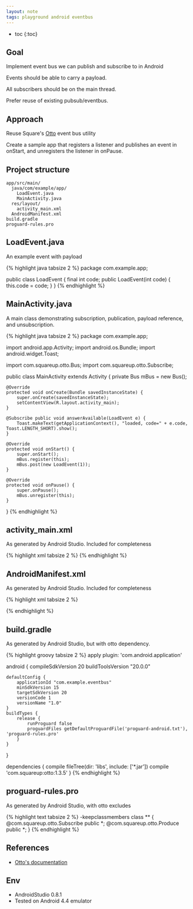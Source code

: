 ```yaml
---
layout: note
tags: playground android eventbus
---
```



* toc
{:toc}


## Goal

Implement event bus we can publish and subscribe to in Android

Events should be able to carry a payload.

All subscribers should be on the main thread.

Prefer reuse of existing pubsub/eventbus.


## Approach

Reuse Square's [Otto](http://square.github.io/otto/) event bus utility

Create a sample app that registers a listener and publishes an event in onStart, and unregisters the listener in onPause.


## Project structure

    app/src/main/
      java/com/example/app/
        LoadEvent.java
        MainActivity.java
      res/layout/
        activity_main.xml
      AndroidManifest.xml
    build.gradle
    proguard-rules.pro


## LoadEvent.java

An example event with payload

{% highlight java tabsize 2 %}
package com.example.app;

public class LoadEvent {
    final int code;
    public LoadEvent(int code) {
        this.code = code;
    }
}
{% endhighlight %}


## MainActivity.java

A main class demonstrating subscription, publication, payload reference, and unsubscription.

{% highlight java tabsize 2 %}
package com.example.app;

import android.app.Activity;
import android.os.Bundle;
import android.widget.Toast;

import com.squareup.otto.Bus;
import com.squareup.otto.Subscribe;


public class MainActivity extends Activity {
    private Bus mBus = new Bus();

    @Override
    protected void onCreate(Bundle savedInstanceState) {
        super.onCreate(savedInstanceState);
        setContentView(R.layout.activity_main);
    }

    @Subscribe public void answerAvailable(LoadEvent e) {
        Toast.makeText(getApplicationContext(), "loaded, code=" + e.code, Toast.LENGTH_SHORT).show();
    }

    @Override
    protected void onStart() {
        super.onStart();
        mBus.register(this);
        mBus.post(new LoadEvent(1));
    }

    @Override
    protected void onPause() {
        super.onPause();
        mBus.unregister(this);
    }

}
{% endhighlight %}


## activity_main.xml

As generated by Android Studio. Included for completeness

{% highlight xml tabsize 2 %}
<RelativeLayout xmlns:android="http://schemas.android.com/apk/res/android"
    xmlns:tools="http://schemas.android.com/tools"
    android:layout_width="match_parent"
    android:layout_height="match_parent"
    android:paddingLeft="@dimen/activity_horizontal_margin"
    android:paddingRight="@dimen/activity_horizontal_margin"
    android:paddingTop="@dimen/activity_vertical_margin"
    android:paddingBottom="@dimen/activity_vertical_margin"
    tools:context=".MainActivity">
    <TextView
        android:text="@string/hello_world"
        android:layout_width="wrap_content"
        android:layout_height="wrap_content" />
</RelativeLayout>
{% endhighlight %}


## AndroidManifest.xml

As generated by Android Studio. Included for completeness

{% highlight xml tabsize 2 %}
<?xml version="1.0" encoding="utf-8"?>
<manifest xmlns:android="http://schemas.android.com/apk/res/android"
    package="com.example.app" >
    <application
        android:allowBackup="true"
        android:icon="@drawable/ic_launcher"
        android:label="@string/app_name"
        android:theme="@style/AppTheme" >
        <activity
            android:name="com.example.app.MainActivity"
            android:label="@string/app_name" >
            <intent-filter>
                <action android:name="android.intent.action.MAIN" />
                <category android:name="android.intent.category.LAUNCHER" />
            </intent-filter>
        </activity>
    </application>
</manifest>
{% endhighlight %}


## build.gradle

As generated by Android Studio, but with otto dependency.

{% highlight groovy tabsize 2 %}
apply plugin: 'com.android.application'

android {
    compileSdkVersion 20
    buildToolsVersion "20.0.0"

    defaultConfig {
        applicationId "com.example.eventbus"
        minSdkVersion 15
        targetSdkVersion 20
        versionCode 1
        versionName "1.0"
    }
    buildTypes {
        release {
            runProguard false
            proguardFiles getDefaultProguardFile('proguard-android.txt'), 'proguard-rules.pro'
        }
    }
}

dependencies {
    compile fileTree(dir: 'libs', include: ['*.jar'])
    compile 'com.squareup:otto:1.3.5'
}
{% endhighlight %}


## proguard-rules.pro

As generated by Android Studio, with otto excludes

{% highlight text tabsize 2 %}
-keepclassmembers class ** {
    @com.squareup.otto.Subscribe public *;
    @com.squareup.otto.Produce public *;
}
{% endhighlight %}


## References

* [Otto's documentation](http://square.github.io/otto/)


## Env

* AndroidStudio 0.8.1
* Tested on Android 4.4 emulator

